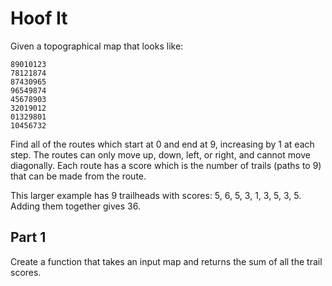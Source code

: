 # Hoof It

Given a topographical map that looks like:

```
89010123
78121874
87430965
96549874
45678903
32019012
01329801
10456732
```

Find all of the routes which start at 0 and end at 9, increasing by 1 at each step.
The routes can only move up, down, left, or right, and cannot move diagonally. Each
route has a score which is the number of trails (paths to 9) that can be made from the route.

This larger example has 9 trailheads with scores: 5, 6, 5, 3, 1, 3, 5, 3, 5. Adding them together gives 36.

## Part 1
Create a function that takes an input map and returns the sum of all the trail scores.
